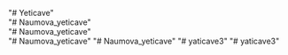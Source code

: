 "# Yeticave"  
"# Naumova_yeticave"  
"# Naumova_yeticave"  
"# Naumova_yeticave" 
"# Naumova_yeticave" 
"# yaticave3" 
"# yaticave3" 
